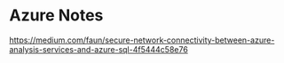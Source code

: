 # Azure Notes

https://medium.com/faun/secure-network-connectivity-between-azure-analysis-services-and-azure-sql-4f5444c58e76
